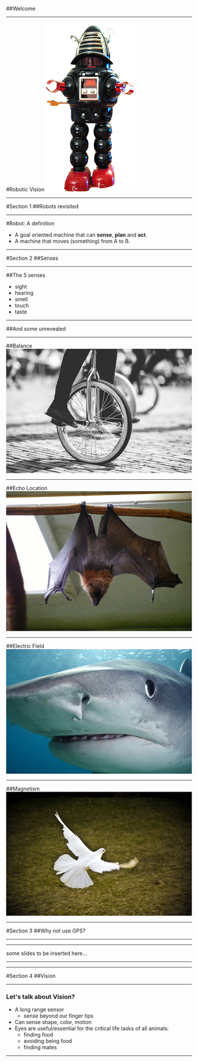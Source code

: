 ##Welcome

---

#Robotic Vision
![image](images/robo2.gif)

---

#Section 1
##Robots revisited

---

#Robot: A definition

* A goal oriented machine that can **sense**, **plan** and **act**.
* A machine that moves (something) from A to B.

---

#Section 2
##Senses

---

##The 5 senses

* sight
* hearing
* smell
* touch
* taste

---

##And some unrevealed

----

##Balance
![image](images/balance.jpg)

----

##Echo Location
![image](images/bat.jpg)

----

##Electric Field
![image](images/shark.jpg)

----

##Magnetism
![image](images/pigeon.jpg)

---

#Section 3
##Why not use GPS?

---

<section data-background="images/land-robo.jpg"></section>

---

some slides to be inserted here...

---

---

#Section 4
##Vision

---

<section data-background="eye.jpg" style="text-align:left">
<h3>Let's talk about Vision?</h3>
<ul><li class="fragment">A long range sensor
<ul><li class="fragment">sense beyond our finger tips</li></ul></li>
<li class="fragment">Can sense shape, color, motion</li>
<li class="fragment">Eyes are useful/essential for the critical life tasks of all animals:<ul><li class="fragment">finding food</li>
<li class="fragment">avoiding being food</li>
<li class="fragment">finding mates</li></ul>
</li></ul>
</section>

---


